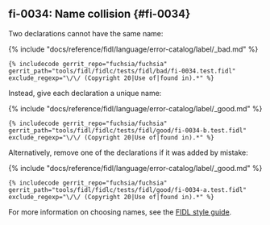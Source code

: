 ## fi-0034: Name collision {#fi-0034}

Two declarations cannot have the same name:

{% include "docs/reference/fidl/language/error-catalog/label/_bad.md" %}

```fidl
{% includecode gerrit_repo="fuchsia/fuchsia" gerrit_path="tools/fidl/fidlc/tests/fidl/bad/fi-0034.test.fidl" exclude_regexp="\/\/ (Copyright 20|Use of|found in).*" %}
```

Instead, give each declaration a unique name:

{% include "docs/reference/fidl/language/error-catalog/label/_good.md" %}

```fidl
{% includecode gerrit_repo="fuchsia/fuchsia" gerrit_path="tools/fidl/fidlc/tests/fidl/good/fi-0034-b.test.fidl" exclude_regexp="\/\/ (Copyright 20|Use of|found in).*" %}
```

Alternatively, remove one of the declarations if it was added by mistake:

{% include "docs/reference/fidl/language/error-catalog/label/_good.md" %}

```fidl
{% includecode gerrit_repo="fuchsia/fuchsia" gerrit_path="tools/fidl/fidlc/tests/fidl/good/fi-0034-a.test.fidl" exclude_regexp="\/\/ (Copyright 20|Use of|found in).*" %}
```

For more information on choosing names, see the
[FIDL style guide][fidl-style-naming].

[fidl-style-naming]: /docs/development/languages/fidl/guides/style.md#names
